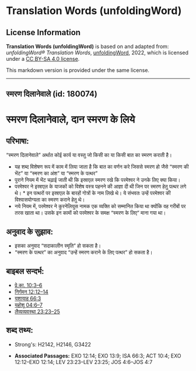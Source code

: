 # Translation Words (unfoldingWord)

## License Information

**Translation Words (unfoldingWord)** is based on and adapted from: _unfoldingWord® Translation Words_, [unfoldingWord](https://unfoldingword.org/utw), 2022, which is licensed under a [CC BY-SA 4.0 license](https://creativecommons.org/licenses/by-sa/4.0/legalcode.en).

This markdown version is provided under the same license.



--------------------------------

## स्मरण दिलानेवाले (id: 180074)

स्मरण दिलानेवाले, दान स्मरण के लिये
===================================

परिभाषा:
--------

“स्मरण दिलानेवाले” अर्थात कोई कार्य या वस्तु जो किसी का या किसी बात का स्मरण कराती है।

* यह शब्द विशेषण रूप में काम में लिया जाता है कि बात का वर्णन करे जिससे स्मरण हो जैसे “स्मरण की भेंट” या “स्मरण का अंश” या “स्मरण के पत्थर”
* पुराने नियम में भेंट चढ़ाई जाती थी कि इस्राएल स्मरण रखे कि परमेश्वर ने उनके लिए क्या किया।
* परमेश्वर ने इस्राएल के याजकों को विशेष वस्त्र पहनने की आज्ञा दी थी जिन पर स्मरण हेतु पत्थर लगे थे। \* इन पत्थरों पर इस्राएल के बारहों गोत्रों के नाम लिखे थे। ये संभवतः उन्हें परमेश्वर की विश्वासयोग्यता का स्मरण कराने हेतु थे।
* नये नियम में, परमेश्वर ने कुरनेलियुस नामक एक व्यक्ति को सम्मानित किया था क्योंकि वह गरीबों पर तरस खाता था। उसके इन कामों को परमेश्वर के समक्ष “स्मरण के लिए” माना गया था।

अनुवाद के सुझाव:
----------------

* इसका अनुवाद “सदाकालीन स्मृति” हो सकता है।
* “स्मरण के पत्थर” का अनुवाद “उन्हें स्मरण कराने के लिए पत्थर” हो सकता है।

बाइबल सन्दर्भ:
--------------

* [प्रे.का. 10:3–6](https://ref.ly/Acts10:3-Acts10:6)
* [निर्गमन 12:12–14](https://ref.ly/Exod12:12-Exod12:14)
* [यशायाह 66:3](https://ref.ly/Isa66:3)
* [यहोशू 04:6–7](https://ref.ly/Josh4:6-Josh4:7)
* [लैव्यव्यवस्था 23:23–25](https://ref.ly/Lev23:23-Lev23:25)

शब्द तथ्य:
----------

* Strong's: H2142, H2146, G3422

* **Associated Passages:** EXO 12:14; EXO 13:9; ISA 66:3; ACT 10:4; EXO 12:12–EXO 12:14; LEV 23:23–LEV 23:25; JOS 4:6–JOS 4:7

